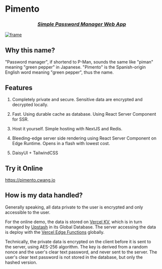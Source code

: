 # Pimento

<h3 align="center">
<i><a href="https://pimento.cwang.io">Simple Password Manager Web App</a></i>
</h3>

[![frame](https://github.com/hanayashiki/pimento/assets/26056783/7f7b9146-20f4-46d0-9ab4-53297ae0762e)](https://pimento.cwang.io)

## Why this name?

"Password manager", if shortend to P-Man, sounds the same like "piman" meaning "green pepper" in Japanese.
"Pimento" is the Spanish-origin English word meaning "green pepper", thus the name.

## Features

1. Completely private and secure. Sensitive data are encrypted and decrypted locally.

2. Fast. Using durable cache as database. Using React Server Component for SSR.

3. Host it yourself. Simple hosting with NextJS and Redis.

4. Bleeding-edge server side rendering using React Server Component on Edge Runtime. Opens in a flash with lowest cost.

5. DaisyUI + TailwindCSS

## Try it Online

https://pimento.cwang.io

## How is my data handled?

Generally speaking, all data private to the user is encrypted and only accessible to the user. 

For the online demo, the data is stored on [Vercel KV](https://vercel.com/docs/storage/vercel-kv), which is in turn managed by [Upstash](https://docs.upstash.com/redis/features/globaldatabase) in its Global Database. The server accessing the data is deploy with the [Vercel Edge Functions](https://vercel.com/docs/concepts/functions/edge-functions) globally.

Technically, the private data is encrypted on the client before it is sent to the server, using AES-256 algorithm. The key is derived from a random nonce and the user's clear text password, and never sent to the server. The user's clear text password is not stored in the database, but only the hashed version.

